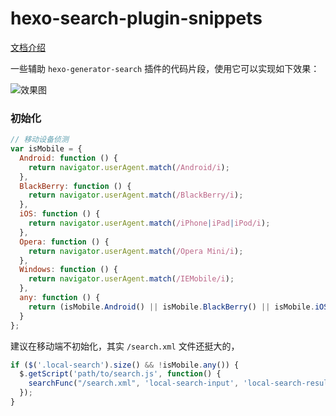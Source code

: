 # hexo-search-plugin-snippets

[文档介绍](http://www.barretlee.com/blog/2017/06/04/hexo-search-insite/)

一些辅助 `hexo-generator-search` 插件的代码片段，使用它可以实现如下效果：

![效果图](./preview.png)

### 初始化

```js
// 移动设备侦测
var isMobile = {
  Android: function () {
    return navigator.userAgent.match(/Android/i);
  },
  BlackBerry: function () {
    return navigator.userAgent.match(/BlackBerry/i);
  },
  iOS: function () {
    return navigator.userAgent.match(/iPhone|iPad|iPod/i);
  },
  Opera: function () {
    return navigator.userAgent.match(/Opera Mini/i);
  },
  Windows: function () {
    return navigator.userAgent.match(/IEMobile/i);
  },
  any: function () {
    return (isMobile.Android() || isMobile.BlackBerry() || isMobile.iOS() || isMobile.Opera() || isMobile.Windows());
  }
};
```

建议在移动端不初始化，其实 `/search.xml` 文件还挺大的，

```js
if ($('.local-search').size() && !isMobile.any()) {
  $.getScript('path/to/search.js', function() {
    searchFunc("/search.xml", 'local-search-input', 'local-search-result');
  });
}
```
